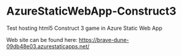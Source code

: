 # AzureStaticWebApp-Construct3
Test hosting html5 Construct 3 game in Azure Static Web App

Web site can be found here: https://brave-dune-09db48e03.azurestaticapps.net/
